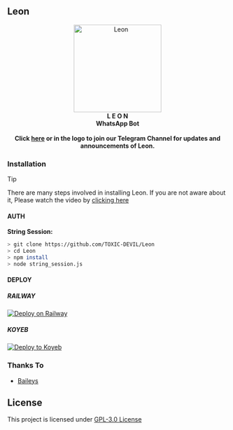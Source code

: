 ## Leon
<p align="center">
  <a href="https://telegram.me/leon_wabot" target="_blank">
  <img src="https://i.ibb.co/wNCbpry/20240101-130819.jpg" alt="Leon" width="200" height="200">
  </a>
  <br>
  <strong>L E O N</strong><br>
  <strong>WhatsApp Bot</strong><br><br>
  <strong>Click <a href="https://telegram.me/leon_wabot" target="_blank">here</a> or in the logo to join our Telegram Channel for updates and announcements of Leon.</strong>
</p>

### Installation

> [!TIP]
> There are many steps involved in installing Leon. If you are not aware about it, Please watch the video by [clicking here](https://youtu.be/kNXYOVgPGys)

#### AUTH
**String Session:**
```bash
> git clone https://github.com/TOXIC-DEVIL/Leon
> cd Leon
> npm install
> node string_session.js
```

#### DEPLOY
##### RAILWAY
[![Deploy on Railway](https://railway.app/button.svg)](https://railway.app/template/1zs3t5)
##### KOYEB
[![Deploy to Koyeb](https://www.koyeb.com/static/images/deploy/button.svg)](https://app.koyeb.com/services/deploy?repository=github.com%2FTOXIC-DEVIL%2FLeon&type=git&branch=master&builder=dockerfile&name=leon&env[ADMINS]=&env[SESSION]=&env[DATABASE_URL]=&env[PLATFORM]=koyeb&env[PREFIX]=!&env[MODE]=private&env[RBG_API_KEY]=&env[NODE_NO_WARNINGS]=1
)<br>

### Thanks To
- [Baileys](https://github.com/WhiskeySockets/Baileys)

## License
This project is licensed under [GPL-3.0 License](https://github.com/TOXIC-DEVIL/Leon/blob/master/LICENSE)
